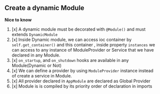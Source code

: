 ## Create  a dynamic Module

**Nice to know**

1. [x] A dynamic module must be decorated with `@Module()` and must extends `DynamicModule`
2. [x] Inside Dynamic module, we can access ioc container by `self.get_container()` and this container , inside property `instances` we can access to any instance of ModuleProvider or Service that we have declared in any Module.
3. [x] `on_startup`, and `on_shutdown` hooks are available in any Module(Dynamic or Not)
4. [x] We can define a provider by using `ModuleProvider` instance instead of create a service in Module.
5. [x] All provider declared in `AppModule` are declared as Global Provider
6. [x] Module is is compiled by its priority order of declaration in imports
